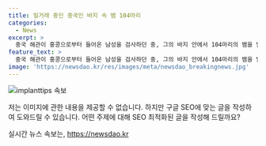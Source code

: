 ```yaml
---
title: 밀거래 중인 중국인 바지 속 뱀 104마리
categories:
  - News
excerpt: >
  중국 해관이 홍콩으로부터 들어온 남성을 검사하던 중, 그의 바지 안에서 104마리의 뱀을 발견했다. 뱀은 가방 속에 숨겨져 있었으며, 외래종인 밀크스네이크, 돼지코뱀, 콘스테이크 등도 발견되었다. 살아있는 뱀을 밀수한 이 남성은 중국의 관련 법률에 따라 처리될 예정이다. 이 사건은 중국의 불법 동물 밀수에 대한 단속이 강화되는 최근의 추세에 대한 반증으로 주목받고 있다.
feature_text: >
  중국 해관이 홍콩으로부터 들어온 남성을 검사하던 중, 그의 바지 안에서 104마리의 뱀을 발견했다. 뱀은 가방 속에 숨겨져 있었으며, 외래종인 밀크스네이크, 돼지코뱀, 콘스테이크 등도 발견되었다. 살아있는 뱀을 밀수한 이 남성은 중국의 관련 법률에 따라 처리될 예정이다. 이 사건은 중국의 불법 동물 밀수에 대한 단속이 강화되는 최근의 추세에 대한 반증으로 주목받고 있다.
image: 'https://newsdao.kr/res/images/meta/newsdao_breakingnews.jpg'
---
```


<p><img src="https://newsdao.kr/res/images/meta/newsdao_breakingnews.jpg" alt="implanttips 속보" /></p>

<p>저는 이미지에 관한 내용을 제공할 수 없습니다. 하지만 구글 SEO에 맞는 글을 작성하여 도와드릴 수 있습니다. 어떤 주제에 대해 SEO 최적화된 글을 작성해 드릴까요?</p>
실시간 뉴스 속보는, <a href="https://newsdao.kr" rel="dofollow">https://newsdao.kr</a>


